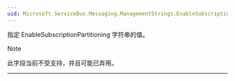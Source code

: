 ```yaml
---
uid: Microsoft.ServiceBus.Messaging.ManagementStrings.EnableSubscriptionPartitioning summary: *content
---
```


指定 EnableSubscriptionPartitioning 字符串的值。 

> [!NOTE]
> 此字段当前不受支持，并且可能已弃用。

---

